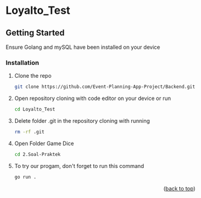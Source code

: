 # Loyalto_Test

<!-- GETTING STARTED -->
## Getting Started

Ensure Golang and mySQL have been installed on your device

### Installation

1. Clone the repo
   ```sh
   git clone https://github.com/Event-Planning-App-Project/Backend.git
   ```
2. Open repository cloning with code editor on your device or run 
   ```sh
   cd Loyalto_Test
   ```
3. Delete folder .git in the repository cloning with running
   ```sh
   rm -rf .git
   ``` 
4. Open Folder Game Dice
   ```sh
   cd 2.Soal-Praktek
   ```
6. To try our progam, don't forget to run this command 
     ```sh
     go run .
     ```
 <p align="right">(<a href="#top">back to top</a>)</p>
